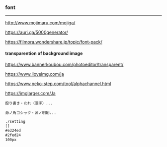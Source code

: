 ### font
---
http://www.mojimaru.com/mojiga/

https://auri.ga/5000generator/

https://filmora.wondershare.jp/topic/font-pack/

#### transparention of background image 
https://www.bannerkoubou.com/photoeditor/transparent/

https://www.iloveimg.com/ja

https://www.peko-step.com/tool/alphachannel.html

https://imglarger.com/Ja










```
殴り書き・たれ（漢字）...

源ノ角ゴシック・源ノ明朝...
```

```txt
./setting
[]
#e324ed
#2fed24
100px

```

```
```



